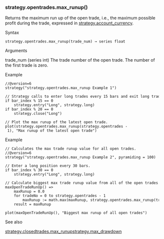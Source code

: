 ### strategy.opentrades.max\_runup()

Returns the maximum run up of the open trade, i.e., the maximum possible profit during the trade, expressed in [strategy.account\_currency](#var_strategy.account_currency).

Syntax

```
strategy.opentrades.max_runup(trade_num) → series float
```

Arguments

trade\_num (series int) The trade number of the open trade. The number of the first trade is zero.

Example

```
//@version=6  
strategy("strategy.opentrades.max_runup Example 1")  
  
// Strategy calls to enter long trades every 15 bars and exit long trades every 20 bars.  
if bar_index % 15 == 0  
    strategy.entry("Long", strategy.long)  
if bar_index % 20 == 0  
    strategy.close("Long")  
  
// Plot the max runup of the latest open trade.  
plot(strategy.opentrades.max_runup(strategy.opentrades - 1), "Max runup of the latest open trade")
```

Example

```
// Calculates the max trade runup value for all open trades.  
//@version=6  
strategy("strategy.opentrades.max_runup Example 2", pyramiding = 100)  
  
// Enter a long position every 30 bars.  
if bar_index % 30 == 0  
    strategy.entry("Long", strategy.long)  
  
// Calculate biggest max trade runup value from all of the open trades.  
maxOpenTradeRunUp() =>  
    maxRunup = 0.0  
    for tradeNo = 0 to strategy.opentrades - 1  
        maxRunup := math.max(maxRunup, strategy.opentrades.max_runup(tradeNo))  
    result = maxRunup  
  
plot(maxOpenTradeRunUp(), "Biggest max runup of all open trades")
```

See also

[strategy.closedtrades.max\_runup](#fun_strategy.closedtrades.max_runup)[strategy.max\_drawdown](#var_strategy.max_drawdown)
